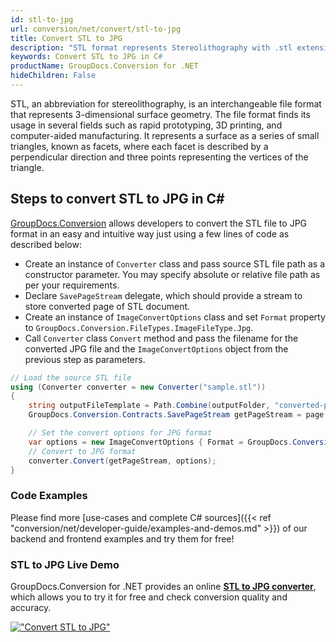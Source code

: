 ```yaml
---
id: stl-to-jpg
url: conversion/net/convert/stl-to-jpg
title: Convert STL to JPG
description: "STL format represents Stereolithography with .stl extension. Learn how to convert STL to JPG file programmatically in C# language using GroupDocs.Conversion for .NET library."
keywords: Convert STL to JPG in C#
productName: GroupDocs.Conversion for .NET
hideChildren: False
---
```


STL, an abbreviation for stereolithography, is an interchangeable file format that represents 3-dimensional surface geometry. The file format finds its usage in several fields such as rapid prototyping, 3D printing, and computer-aided manufacturing. It represents a surface as a series of small triangles, known as facets, where each facet is described by a perpendicular direction and three points representing the vertices of the triangle.

## Steps to convert STL to JPG in C#

[GroupDocs.Conversion](https://products.groupdocs.com/conversion/net) allows developers to convert the STL file to JPG format in an easy and intuitive way just using a few lines of code as described below:

* Create an instance of `Converter` class and pass source STL file path as a constructor parameter. You may specify absolute or relative file path as per your requirements. 
* Declare `SavePageStream` delegate, which should provide a stream to store converted page of STL document.
* Create an instance of `ImageConvertOptions` class and set `Format` property to `GroupDocs.Conversion.FileTypes.ImageFileType.Jpg`.
* Call `Converter` class `Convert` method and pass the filename for the converted JPG file and the `ImageConvertOptions` object from the previous step as parameters.

```csharp
// Load the source STL file
using (Converter converter = new Converter("sample.stl"))
{
    string outputFileTemplate = Path.Combine(outputFolder, "converted-page-{0}.jpg");
    GroupDocs.Conversion.Contracts.SavePageStream getPageStream = page => new FileStream(string.Format(outputFileTemplate, page), FileMode.Create);

    // Set the convert options for JPG format
    var options = new ImageConvertOptions { Format = GroupDocs.Conversion.FileTypes.ImageFileType.Jpg };   
    // Convert to JPG format
    converter.Convert(getPageStream, options);
}
```

### Code Examples

Please find more [use-cases and complete C# sources]({{< ref "conversion/net/developer-guide/examples-and-demos.md" >}}) of our backend and frontend examples and try them for free!

### STL to JPG Live Demo

GroupDocs.Conversion for .NET provides an online [**STL to JPG converter**](https://products.groupdocs.app/conversion/stl-to-jpg), which allows you to try it for free and check conversion quality and accuracy.

[!["Convert STL to JPG"](conversion/net/images/convert-to-jpg/convert-stl-to-jpg.png)](https://products.groupdocs.app/conversion/stl-to-jpg)